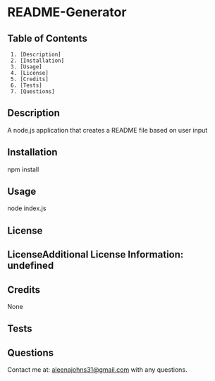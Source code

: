 # README-Generator
  
  ## Table of Contents
     1. [Description]
     2. [Installation]
     3. [Usage]
     4. [License]
     5. [Credits]
     6. [Tests]
     7. [Questions]
  
  ## Description
  A node.js application that creates a README file based on user input

  ## Installation
  npm install

  ## Usage
  node index.js

  ## License
  ## LicenseAdditional License Information: undefined
  

  ## Credits
  None
  
  ## Tests
  

  ## Questions
  Contact me at: aleenajohns31@gmail.com with any questions.
  
